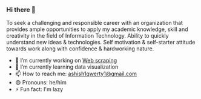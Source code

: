 ### Hi there 👋

To seek a challenging and responsible career with an organization that provides ample opportunities to apply my academic knowledge, skill and creativity in the field of Information Technology. Ability to quickly understand new ideas & technologies. Self motivation & self-starter attitude towards work along with confidence & hardworking nature.

- 🔭 I’m currently working on [Web scraping](https://github.com/45H15H/Web-Scraping-Projects)
- 🌱 I’m currently learning data visualization
- 📫 How to reach me: ashish1qwerty1@gmail.com
- 😄 Pronouns: he/him
- ⚡ Fun fact: I'm lazy

<!--

- 🔭 I’m currently working on automation
- 🌱 I’m currently learning data visualization
- 👯 I’m looking to collaborate on ...
- 🤔 I’m looking for help with ...
- 💬 Ask me about ...
- 📫 How to reach me: ashish1qwerty1@gmail.com
- 😄 Pronouns: he/him
- ⚡ Fun fact: I'm lazy
-->
